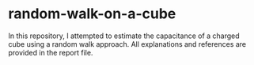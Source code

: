 # random-walk-on-a-cube
In this repository, I attempted to estimate the capacitance of a charged cube using a random walk approach. All explanations and references are provided in the report file.
